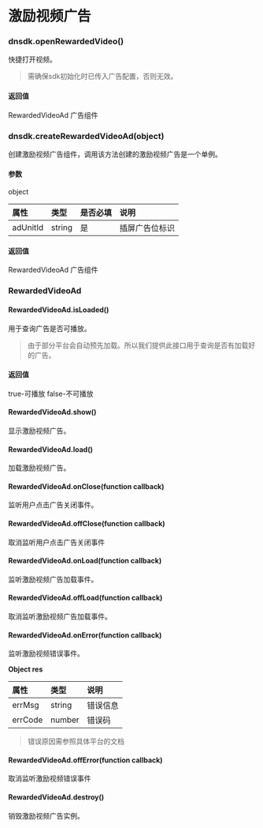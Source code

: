# 激励视频广告

### dnsdk.openRewardedVideo\(\)

快捷打开视频。

> 需确保sdk初始化时已传入广告配置，否则无效。

#### 返回值

RewardedVideoAd 广告组件

### dnsdk.createRewardedVideoAd\(object\)

创建激励视频广告组件，调用该方法创建的激励视频广告是一个单例。

#### 参数

object

| 属性 | 类型 | 是否必填 | 说明 |
| :--- | :--- | :--- | :--- |
| adUnitId | string | 是 | 插屏广告位标识 |

#### 返回值

RewardedVideoAd 广告组件

### RewardedVideoAd

#### RewardedVideoAd.isLoaded\(\)

用于查询广告是否可播放。

> 由于部分平台会自动预先加载。所以我们提供此接口用于查询是否有加载好的广告。

#### 返回值

true-可播放 false-不可播放

#### RewardedVideoAd.show\(\)

显示激励视频广告。

#### RewardedVideoAd.load\(\)

加载激励视频广告。

#### RewardedVideoAd.onClose\(function callback\)

监听用户点击广告关闭事件。

#### RewardedVideoAd.offClose\(function callback\)

取消监听用户点击广告关闭事件

#### RewardedVideoAd.onLoad\(function callback\)

监听激励视频广告加载事件。

#### RewardedVideoAd.offLoad\(function callback\)

取消监听激励视频广告加载事件。

#### RewardedVideoAd.onError\(function callback\)

监听激励视频错误事件。

**Object res**

| 属性 | 类型 | 说明 |
| :--- | :--- | :--- |
| errMsg | string | 错误信息 |
| errCode | number | 错误码 |

> 错误原因需参照具体平台的文档

#### RewardedVideoAd.offError\(function callback\)

取消监听激励视频错误事件

#### RewardedVideoAd.destroy\(\)

销毁激励视频广告实例。

